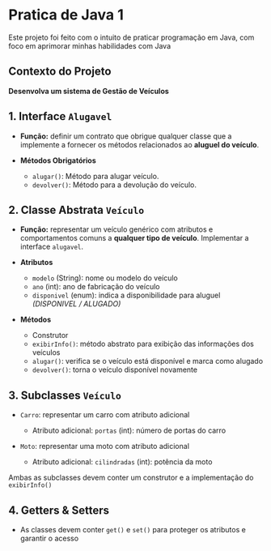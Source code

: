 # Pratica de Java 1
Este projeto foi feito com o intuito de praticar programação em Java, com foco em aprimorar minhas habilidades com Java

## Contexto do Projeto
**Desenvolva um sistema de Gestão de Veículos** <br>


## 1. Interface ``Alugavel`` 

- **Função:** definir um contrato que obrigue qualquer classe que a implemente a fornecer os métodos relacionados ao **aluguel do veículo**.<br>

- **Métodos Obrigatórios** 
    - ``alugar()``: Método para alugar veículo.
    - ``devolver()``: Método para a devolução do veículo.


## 2. Classe Abstrata ``Veículo``

- **Função:** representar um veículo genérico com atributos e comportamentos comuns a **qualquer tipo de veículo**. Implementar a interface ``alugavel``.<br>

- **Atributos**
    - ``modelo`` (String): nome ou modelo do veículo
    - ``ano`` (int): ano de fabricação do veículo
    - ``disponivel`` (enum): indica a disponibilidade para aluguel *(DISPONIVEL / ALUGADO)*

- **Métodos**
    - Construtor
    - ``exibirInfo()``: método abstrato para exibição das informações dos veículos
    - ``alugar()``: verifica se o veículo está disponível e marca como alugado
    - ``devolver()``: torna o veículo disponível novamente


## 3. Subclasses ``Veículo``

- ``Carro``: representar um carro com atributo adicional
    - Atributo adicional: ``portas`` (int): número de portas do carro


- ``Moto``: representar uma moto com atributo adicional
    - Atributo adicional: ``cilindradas`` (int): potência da moto <br>

Ambas as subclasses devem conter um construtor e a implementação do ``exibirInfo()``

## 4. Getters & Setters
- As classes devem conter ``get()`` e ``set()`` para proteger os atributos e garantir o acesso